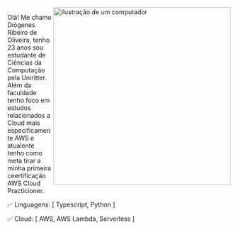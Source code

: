 <img src="https://raw.githubusercontent.com/MicaelliMedeiros/micaellimedeiros/master/image/computer-illustration.png" alt="ilustração de um computador" min-width="400px" max-width="400px" width="400px" align="right">

<p align="left"> 
  Olá! Me chamo Diógenes Ribeiro de Oliveira, tenho 23 anos sou estudante de Ciências da Computação pela Uniritter. Além da faculdade tenho foco em estudos relacionados a Cloud mais especificamente AWS e atualente tenho como meta tirar a minha primeira ceertificação AWS Cloud Practicioner.
</p>

<p align="left">
  ✅ Linguagens: [ Typescript, Python ]
</p>

<p align="left">
  ✅ Cloud: [ AWS, AWS Lambda, Serverless ]
</p>

